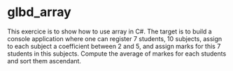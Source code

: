# glbd_array
This exercice is to show how to use array in C#. The target is to build a console application where one can register 7 students, 10 subjects, assign to each subject a coefficient between 2 and 5, and assign marks for this 7 students in this subjects. Compute the average of markes for each students and sort them ascendant.
